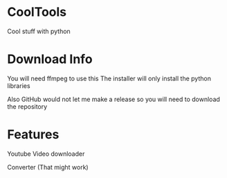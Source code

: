 # CoolTools
Cool stuff with python

# Download Info
You will need ffmpeg to use this
The installer will only install the python libraries

Also GitHub would not let me make a release so you will need to download the repository

# Features
Youtube Video downloader

Converter (That might work)
